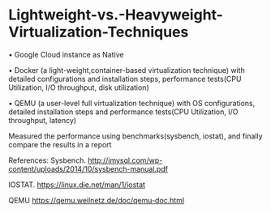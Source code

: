 # Lightweight-vs.-Heavyweight-Virtualization-Techniques

•	Google Cloud instance as Native

•	Docker (a light-weight,container-based virtualization technique) with detailed configurations and installation steps, performance tests(CPU Utilization, I/O throughput, disk utilization)

•	QEMU (a user-level full virtualization technique) with OS configurations, detailed installation steps and performance tests(CPU Utilization, I/O throughput, latency)


Measured the performance using benchmarks(sysbench, iostat), and finally compare the results in a report


References:
Sysbench. http://imysql.com/wp-content/uploads/2014/10/sysbench-manual.pdf

IOSTAT. https://linux.die.net/man/1/iostat

QEMU https://qemu.weilnetz.de/doc/qemu-doc.html
